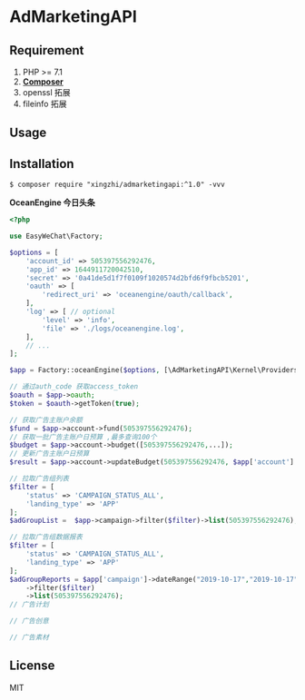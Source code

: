 
<h1 align="left">AdMarketingAPI</h1>


## Requirement

1. PHP >= 7.1
2. **[Composer](https://getcomposer.org/)**
3. openssl 拓展
4. fileinfo 拓展


## Usage 

## Installation

```shell
$ composer require "xingzhi/admarketingapi:^1.0" -vvv
```

**OceanEngine 今日头条**

```php
<?php

use EasyWeChat\Factory;

$options = [
    'account_id' => 505397556292476,
    'app_id' => 1644911720042510,
    'secret' => '0a41de5d1f7f0109f1020574d2bfd6f9fbcb5201',
    'oauth' => [
        'redirect_uri' => 'oceanengine/oauth/callback',
    ],
    'log' => [ // optional
        'level' => 'info', 
        'file' => './logs/oceanengine.log',
    ],
    // ...
];

$app = Factory::oceanEngine($options, [\AdMarketingAPI\Kernel\Providers\RequestServiceProvider::class]);

// 通过auth_code 获取access_token
$oauth = $app->oauth;
$token = $oauth->getToken(true);

// 获取广告主账户余额
$fund = $app->account->fund(505397556292476);
// 获取一批广告主账户日预算 ,最多查询100个
$budget = $app->account->budget([505397556292476,...]);
// 更新广告主账户日预算
$result = $app->account->updateBudget(505397556292476, $app['account']::BUDGET_MODE_DAY, 1000);

// 拉取广告组列表
$filter = [
    'status' => 'CAMPAIGN_STATUS_ALL',
    'landing_type' => 'APP'
];
$adGroupList =  $app->campaign->filter($filter)->list(505397556292476);

// 拉取广告组数据报表
$filter = [
    'status' => 'CAMPAIGN_STATUS_ALL',
    'landing_type' => 'APP'
];
$adGroupReports = $app['campaign']->dateRange("2019-10-17","2019-10-17")
    ->filter($filter)
    ->list(505397556292476);
// 广告计划

// 广告创意

// 广告素材

```



## License

MIT

